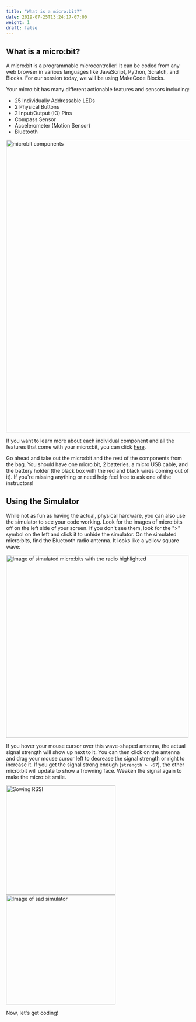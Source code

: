 ```yaml
---
title: "What is a micro:bit?"
date: 2019-07-25T13:24:17-07:00
weight: 1
draft: false
---
```


## What is a micro:bit?

A micro:bit is a programmable microcontroller! It can be coded from any web browser in various languages like JavaScript, Python, Scratch, and Blocks. For our session today, we will be using MakeCode Blocks.

Your micro:bit has many different actionable features and sensors including:

- 25 Individually Addressable LEDs
- 2 Physical Buttons
- 2 Input/Output (IO) Pins
- Compass Sensor
- Accelerometer (Motion Sensor)
- Bluetooth

<!---![Image of simulated micro:bits with the radio highlighted](../img/simulatorStart.png) --->
<img src="../img/microbit-hardware-access.jpg" alt="microbit components" style="width:800px;"/>

If you want to learn more about each individual component and all the features that come with your micro:bit, you can click [here](https://micro:bit.org/guide/features/).

Go ahead and take out the micro:bit and the rest of the components from the bag. You should have one micro:bit, 2 batteries, a micro USB cable, and the battery holder (the black box with the red and black wires coming out of it). If you're missing anything or need help feel free to ask one of the instructors!

## Using the Simulator

While not as fun as having the actual, physical hardware, you can also use the simulator to see your code working. Look for the images of micro:bits off on the left side of your screen. If you don't see them, look for the ">" symbol on the left and click it to unhide the simulator. On the simulated micro:bits, find the Bluetooth radio antenna. It looks like a yellow square wave:

<!---![microbit components](../img/microbit-hardware-access.jpg) --->
<img src="../img/simulatorStart.png" alt="Image of simulated micro:bits with the radio highlighted" style="width:500px;"/>

If you hover your mouse cursor over this wave-shaped antenna, the actual signal strength will show up next to it. You can then click on the antenna and drag your mouse cursor left to decrease the signal strength or right to increase it. If you get the signal strong enough (`strength > -67`), the other micro:bit will update to show a frowning face. Weaken the signal again to make the micro:bit smile.

<!---![Sowing RSSI](../img/showingRSSI.png) --->
<img src="../img/showingRSSI.png" alt="Sowing RSSI" style="width:300px;"/> 
<!---![Image of sad simulator](../img/sadSimulator.png) --->
<img src="../img/sadSimulator.png" alt="Image of sad simulator" style="width:300px;"/>

Now, let's get coding!